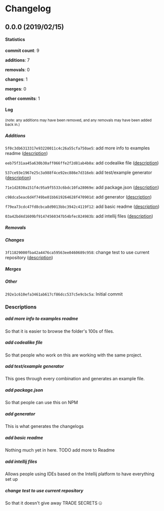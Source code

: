 # Changelog
## 0.0.0 (2019/02/15)
#### Statistics
**commit count**: 9

**additions**: 7

**removals**: 0

**changes**: 1

**merges**: 0

**other commits**: 1

#### Log
<small>(note: any additions may have been removed, and any removals may have been added back in.)</small>
##### Additions
 `5f0c3db6313317e93220011c4c26a55cfa750ae5`: add more info to examples readme ([description](#add-more-info-to-examples-readme-28))

 `eeb75f31aa45a630b30aff066ffe2f2d81ab4b0a`: add codealike file ([description](#add-codealike-file-28))

 `537ce93e1967e25c3a988f4ce92ec886e7d316eb`: add test/example generator ([description](#add-testexample-generator-28))

 `71e1d2830a151f4c95a9f5533c6bdc10fa28069e`: add package.json ([description](#add-packagejson-28))

 `c98dca5eac6d4f749be01bb619264628f470901d`: add generator ([description](#add-generator-28))

 `f79ea73cdc47fd8cbca8d9013bbc3942c4119f12`: add basic readme ([description](#add-basic-readme-28))

 `03a42bd4d1609bf91474560347b54bfec824983b`: add intellij files ([description](#add-intellij-files-28))

##### Removals

##### Changes
 `3f11829000fba42a4476ca59563ee0460689c958`: change test to use current repository ([description](#change-test-to-use-current-repository-28))

##### Merges

##### Other
 `292e1c610efa3461ab617cf86dcc537c5e9cbc5a`: Initial commit

### Descriptions
##### add more info to examples readme
So that it is easier to browse the folder's 100s of files.
##### add codealike file
So that people who work on this are working with the same project.
##### add test/example generator
This goes through every combination and generates an example file.
##### add package.json
So that people can use this on NPM
##### add generator
This is what generates the changelogs
##### add basic readme
Nothing much yet in here. TODO add more to Readme
##### add intellij files
Allows people using IDEs based on the Intellij platform to have everything set up
##### change test to use current repository
So that it doesn't give away TRADE SECRETS 🤐
